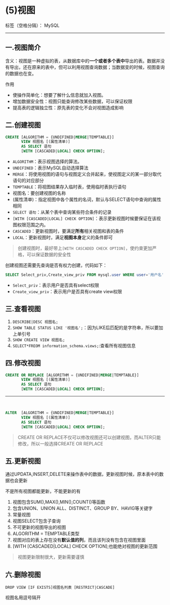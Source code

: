 ﻿# (5)视图

标签（空格分隔）： MySQL

---

## 一.视图简介

含义：视图是一种虚拟的表，从数据库中的**一个或者多个表中**导出的表。数据并没有导出，还在原来的表中，但可以利用视图查询数据；当数据变的时候，视图查询的数据也在变。

作用

- 使操作简单化：想要了解什么信息就加入视图。
- 增加数据安全性：视图只能查询修改某些数据，可以保证权限
- 提高表的逻辑独立性：原先表的变化不会对视图造成影响

## 二.创建视图

```sql
CREATE [ALGORITHM = {UNDIFINED|MERGE|TEMPTABLE}]
       VIEW 视图名 [(属性清单)]
       AS SELECT 语句
       [WITH [CASCADED|LOCAL] CHECK OPTION];
```


- `ALGORITHM`：表示视图选择的算法。
 - `UNDIFINED`：表示MySQL自动选择算法
 - `MERGE`：将使用视图的语句与视图定义合并起来，使视图定义的某一部分取代语句的对应部分
 - `TEMPTABLE`：将视图结果存入临时表，使用临时表执行语句
- 视图名：要创建视图的名称
- (属性清单)：指定视图中各个属性的名词，默认与SELECT语句中查询的属性相同
- `SELECT 语句`：从某个表中查询某些符合条件的记录
- `[WITH [CASCADED|LOCAL] CHECK OPTION]`：表示更新视图时候要保证在该视图权限范围之内。
 - `CASCADED`：更新视图时，要满足**所有**相关视图和表的条件
 - `LOCAL`：更新视图时，满足**视图本身**定义的条件即可

> 创建视图时，最好带上`[WITH CASCADED CHECK OPTION]`，使约束更加严格，可以保证数据的安全性

创建视图还需要先查询是否有权力创建，代码如下：

```sql
SELECT Select_priv,Create_view_priv FROM mysql.user WHERE user='用户名'
```

- `Select_priv`：表示用户是否具有select权限
- `Create_view_priv`：表示用户是否具有create view权限

## 三.查看视图

 1. `DESCRIBE|DESC 视图名;`
 2. `SHOW TABLE STATUS LIKE '视图名';`：因为LIKE后匹配的是字符串，所以要加上单引号
 3. `SHOW CREATE VIEW 视图名;`
 4. `SELECT*FREOM information_schema.views;`:查看所有视图信息

## 四.修改视图

 

```sql
CREATE OR REPLACE [ALGORITHM = {UNDIFINED|MERGE|TEMPTABLE}]
       VIEW 视图名 [(属性清单)]
       AS SELECT 语句
       [WITH [CASCADED|LOCAL] CHECK OPTION];
```

----------


​           
```sql
ALTER  [ALGORITHM = {UNDIFINED|MERGE|TEMPTABLE}]
       VIEW 视图名 [(属性清单)]
       AS SELECT 语句
       [WITH [CASCADED|LOCAL] CHECK OPTION];      
```

 >  CREATE OR REPLACE不仅可以修改视图还可以创建视图，而ALTER只能修改，所以一般选择CREATE OR REPLACE


## 五.更新视图

通过UPDATA,INSERT,DELETE来操作表中的数据，更新视图时候，原本表中的数据也会更新

不是所有视图都能更新，不能更新的有
1. 视图包含SUM(),MAX(),MIN(),COUNT()等函数
2. 包含UNION、UNION ALL、DISTINCT、GROUP BY、HAVIG等关键字
3. 常量视图
4. 视图SELECT包含子查询
5. 不可更新的视图导出的视图
6. ALGORITHM = TEMPTABLE类型
7. 视图对应的表上存在没有**默认值的列**，而且该列没有包含在视图里面
8.  [WITH [CASCADED|LOCAL] CHECK OPTION];也能绝对视图的更新范围

>视图更新限制很大，更新需要谨慎

## 六.删除视图

 `DROP VIEW [IF EXISTS]视图名列表 [RESTRICT|CASCADE]`

视图名用逗号隔开 